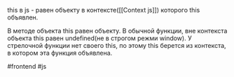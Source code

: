 this в js - равен объекту в контексте([[Context js]]) которого this объявлен. 

В методе объекта this равен объекту.
В обычной функции, вне контекста объекта this равен undefined(не в строгом режми window). 
У стрелочной функции нет своего this, по этому this берется из контекста, в котором эта функция объявлена.

#frontend #js